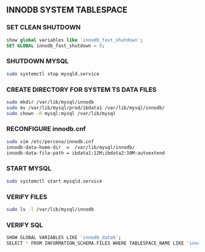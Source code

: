 ## INNODB SYSTEM TABLESPACE

### SET CLEAN SHUTDOWN
```sql
show global variables like 'innodb_fast_shutdown';
SET GLOBAL innodb_fast_shutdown = 0;
```

### SHUTDOWN MYSQL
```sh
sudo systemctl stop mysqld.service
```

### CREATE DIRECTORY FOR SYSTEM TS DATA FILES
```sh
sudo mkdir /var/lib/mysql/innodb
sudo mv /var/lib/mysql/prod/ibdata1 /var/lib/mysql/innodb/
sudo chown -R mysql:mysql /var/lib/mysql
```

### RECONFIGURE innodb.cnf  
```sh
sudo vim /etc/percona/innodb.cnf
innodb-data-home-dir  =  /var/lib/mysql/innodb/
innodb-data-file-path = ibdata1:12M;ibdata2:10M:autoextend
```

### START MYSQL
```sh
sudo systemctl start mysqld.service
```

### VERIFY FILES
```sh
sudo ls -l /var/lib/mysql/innodb
```

### VERIFY SQL
```sh
SHOW GLOBAL VARIABLES LIKE 'innodb_data%';
SELECT * FROM INFORMATION_SCHEMA.FILES WHERE TABLESPACE_NAME LIKE 'innodb_system'\G
```

